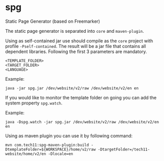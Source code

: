# spg
Static Page Generator (based on Freemarker)

The static page generator is separated into `core` and `maven-plugin`. 


Using as self-contained jar use should compile as the `core` project with profile `-Pself-contained`. The result will be a jar file that contains all dependent libraries.
Following the first 3 parameters are mandatory.

	<TEMPLATE_FOLDER>
	<TARGET_FOLDER>
	<LANGUAGE>
	
Example:

	java -jar spg.jar /dev/website/v2/raw /dev/website/v2/en en
	
If you would like to monitor the template folder on going you can add the system property `spg.watch`.

Example:

	java -Dspg.watch -jar spg.jar /dev/website/v2/raw /dev/website/v2/en en 


Using as maven plugin you can use it by following command:

	mvn com.tech11:spg-maven-plugin:build -DtemplateFolder=${WORKSPACE}/home/v2/raw -DtargetFolder=/tech11-website/home/v2/en -Dlocale=en
	
